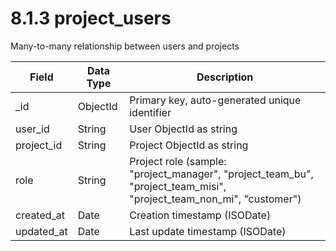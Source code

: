 # 8.1.3 project_users

Many-to-many relationship between users and projects

| Field | Data Type | Description |
|-------|-----------|-------------|
| _id | ObjectId | Primary key, auto-generated unique identifier |
| user_id | String | User ObjectId as string |
| project_id | String | Project ObjectId as string |
| role | String | Project role (sample: "project_manager", "project_team_bu", "project_team_misi", "project_team_non_mi", "customer") |
| created_at | Date | Creation timestamp (ISODate) |
| updated_at | Date | Last update timestamp (ISODate) |


